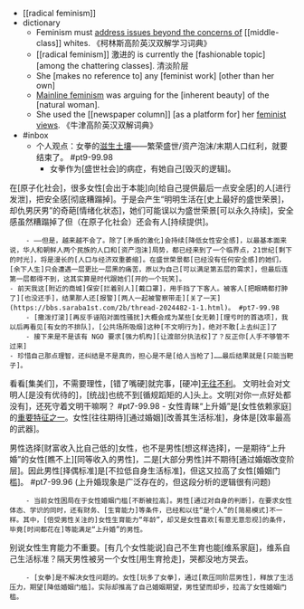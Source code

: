 - [[radical feminism]]
- dictionary
    - Feminism must [address issues beyond the concerns of](((23-g_XxGE))) [[middle-class]] whites. 《柯林斯高阶英汉双解学习词典》
    - [[radical feminism]] 激进的 is currently the [fashionable topic] [among the chattering classes]. 清淡阶层
    - She [makes no reference to] any [feminist work] [other than her own]
    - [Mainline feminism](((2SYELOMvO))) was arguing for the [inherent beauty] of the [natural woman].
    - She used the [[newspaper column]] [as a platform for] her [feminist views](((vE5NsdQfM))). 《牛津高阶英汉双解词典》
- #inbox
    - 个人观点：女拳的[滋生土壤](https://www.zhihu.com/question/475990996/answer/2071604225)——繁荣盛世/资产泡沫/末期人口红利，就要结束了。 #pt9-99.98
        - 女拳作为[盛世社会]的病症，有她自己[毁灭的逻辑]。

在[原子化社会]，很多女性[会出于本能]向[给自己提供最后一点安全感]的人[进行发泄]，把安全感[彻底糟蹋掉]。于是会产生“明明生活在[史上最好的盛世荣景]，却仇男厌男”的奇葩[情绪化状态]，她们可能误以为盛世荣景[可以永久持续]，安全感虽然糟蹋掉了但（在原子化社会）还会有人[持续提供]。


        - ——但是，越来越不会了。除了[矛盾的激化]会持续[降低女性安全感]，以最基本面来说，华人和朝鲜人两个民族的人口和[资产泡沫]局势，都已经来到了一个临界点，21世纪[剩下的时光]，将是漫长的[人口与经济双重萎缩]。在盛世荣景都[已经没有任何安全感]的她们，[余下人生]只会遭遇一层更比一层黑的痛苦，原以为自己[可以满足第五层的需求]，但最后连第一层都得不到，这其实算是时代跟她们[开的一个玩笑]。
    - 前天我这[附近的商城]保安[拦着别人][戴口罩]，用手挡了下客人。被客人[把眼睛都打肿了][也没还手]，结果那人还[报警][两人一起被警察带走][关了一天](https://bbs.saraba1st.com/2b/thread-2024482-1-1.html)。 #pt7-99.98
        - [撒泼打滚][再反手诬陷对面性骚扰]大概会成为某些[女无赖][理亏时的首选项]，我以后再看见[有女的不排队]，[公共场所吸烟]这种[不文明行为]，绝对不敢[上去纠正]了
        - 接下来是不是该有 NGO 要求[强力机构][让渡部分执法权]了？反正你[人手不够管不过来]
    - 珍惜自己那点理智，还纠结是不是真的，担心是不是[给人当枪了]……最后结果就是[只能当靶子]。
看看[集美们]，不需要理性，[错了嘴硬]就完事，[硬冲][无往不利](https://bbs.saraba1st.com/2b/thread-2024541-3-1.html)。
文明社会对文明人[是没有优待的]，[统战]也统不到[循规蹈矩的人]头上。文明[对你一点好处都没有]，还死守着文明干嘛啊？ #pt7-99.98
    - 女性青睐“上升婚”是[女性依赖家庭]的[重要特征之一](https://bbs.saraba1st.com/2b/thread-2024617-2-1.html)。女性[往往期待][通过婚姻][改善其生活标准]，身体是[效率最高的武器]。

男性选择[财富收入比自己低的]女性，也不是男性[想这样选择]，一是期待“上升婚”的女性[瞧不上][同等收入的男性]，二是[大部分男性]并不期待[通过婚姻改变阶层]。因此男性[择偶标准]是[不拉低自身生活标准]，但这又拉高了女性[婚姻门槛]。 #pt7-99.96 (上升婚现象是广泛存在的，但这段分析的逻辑很有问题)


        - 当前女性困局在于女性婚姻门槛[不断被拉高]。男性[通过对自身的判断]，在要求女性体态、学识的同时，还有财务、[生育能力]等条件，已经和以往“是个人”的[简易模式]不一样。其中，[倍受男性关注的]女性生育能力“年龄”，却又是女性喜欢[有意无意忽视]的条件，毕竟[时间都花在]等能满足“上升婚”的男性。

别说女性生育能力不重要。[有几个女性能说]自己不生育也能[维系家庭]，维系自己生活标准？隔天男性被另一个女性[用生育抢走]，哭都没地方哭去。


        - [女拳]是不解决女性问题的。女性[玩多了女拳]，通过[欺压同阶层男性]，释放了生活压力，期望[降低婚姻门槛]。实际却推高了自己婚姻期望，男性望而却步，拉高了女性婚姻门槛。

